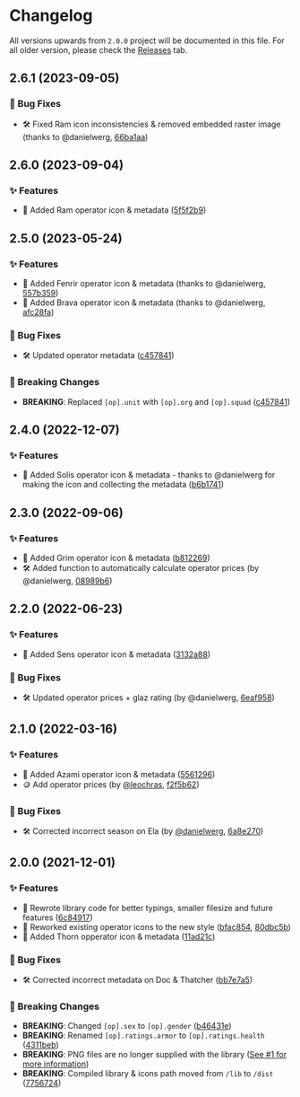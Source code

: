# Changelog

All versions upwards from `2.0.0` project will be documented in this file. For all older version, please check the [Releases](https://github.com/marcopixel/r6operators/releases/) tab.

## 2.6.1 (2023-09-05)

### 🐛 Bug Fixes

- 🛠 Fixed Ram icon inconsistencies & removed embedded raster image (thanks to @danielwerg, [66ba1aa](https://github.com/marcopixel/r6operators/commit/66ba1aa855932acf18547d6dc7b6546810c40ff0))

## 2.6.0 (2023-09-04)

### ✨ Features

- 🌟 Added Ram operator icon & metadata ([5f5f2b9](https://github.com/marcopixel/r6operators/commit/5f5f2b9a2bd59497383535c9b9155c0d26707aa1))

## 2.5.0 (2023-05-24)

### ✨ Features

- 🌟 Added Fenrir operator icon & metadata (thanks to @danielwerg, [557b359](https://github.com/marcopixel/r6operators/commit/557b359e7af2e9d761a67a58739e19c4ba6e41e2))
- 🌟 Added Brava operator icon & metadata (thanks to @danielwerg, [afc28fa](https://github.com/marcopixel/r6operators/commit/afc28fa35fbb157e7e0d1d2ff1e04778dc45180f))

### 🐛 Bug Fixes

- 🛠 Updated operator metadata ([c457841](https://github.com/marcopixel/r6operators/commit/c4578413e73a71a1a172022e41db53003ebae618))

### 🚨 Breaking Changes

- **BREAKING**: Replaced `[op].unit` with `[op].org` and `[op].squad` ([c457841](https://github.com/marcopixel/r6operators/commit/c4578413e73a71a1a172022e41db53003ebae618))

## 2.4.0 (2022-12-07)

### ✨ Features

- 🌟 Added Solis operator icon & metadata - thanks to @danielwerg for making the icon and collecting the metadata ([b6b1741](https://github.com/marcopixel/r6operators/commit/b6b17413ee3a8cb4b3dc4328c2ab36062363208a))

## 2.3.0 (2022-09-06)

### ✨ Features

- 🌟 Added Grim operator icon & metadata ([b812269](https://github.com/marcopixel/r6operators/commit/b81226947cedca55a62ac3dfb5ebe1f62548dbc5))
- 🛠 Added function to automatically calculate operator prices (by @danielwerg, [08989b6](https://github.com/marcopixel/r6operators/commit/08989b6666b2d1fc5fbe7fccdbb3b067fbdaea7a))

## 2.2.0 (2022-06-23)

### ✨ Features

- 🌟 Added Sens operator icon & metadata ([3132a88](https://github.com/marcopixel/r6operators/commit/3132a88e0d8f3b4dd4e7fd1acfb7fa1040651f99))

### 🐛 Bug Fixes

- 🛠 Updated operator prices + glaz rating (by @danielwerg, [6eaf958](https://github.com/marcopixel/r6operators/commit/6eaf958e24fcaba0b01ba5be7f351348606a867c))

## 2.1.0 (2022-03-16)

### ✨ Features

- 🌟 Added Azami operator icon & metadata ([5561296](https://github.com/marcopixel/r6operators/commit/55612961add5b512896f388e31af96bb8f07f49c))
- 🪙 Add operator prices (by [@leochras](https://github.com/leochras), [f2f5b62](https://github.com/marcopixel/r6operators/commit/f2f5b62a1c29b2b023126d1a9af8bca8dce1936f))

### 🐛 Bug Fixes

- 🛠 Corrected incorrect season on Ela (by [@danielwerg](https://github.com/danielwerg), [6a8e270](https://github.com/marcopixel/r6operators/commit/6a8e27019e96dd3a9a17dba04065e3737fd76800))

## 2.0.0 (2021-12-01)

### ✨ Features

- 📝 Rewrote library code for better typings, smaller filesize and future features ([6c84917](https://github.com/marcopixel/r6operators/commit/6c8491729761d3929a55597b655f41d091cce0ec))
- 🎨 Reworked existing operator icons to the new style ([bfac854](https://github.com/marcopixel/r6operators/commit/bfac85442b01429553996428659bae1eee87ffb6), [80dbc5b](https://github.com/marcopixel/r6operators/commit/80dbc5b577449bf39dc50175115fb86c7aa410ea))
- 🌟 Added Thorn opperator icon & metadata ([11ad21c](https://github.com/marcopixel/r6operators/commit/11ad21c2ae109c867203bc5782cf6bb3804cfb8f))

### 🐛 Bug Fixes

- 🛠 Corrected incorrect metadata on Doc & Thatcher ([bb7e7a5](https://github.com/marcopixel/r6operators/commit/bb7e7a5d185026dfddb24f58da01295f123fa52a))

### 🚨 Breaking Changes

- **BREAKING**: Changed `[op].sex` to `[op].gender` ([b46431e](https://github.com/marcopixel/r6operators/commit/b46431e2e2181083c120948161fe91c77e4fc4cf))
- **BREAKING**: Renamed `[op].ratings.armor` to `[op].ratings.health` ([4311beb](https://github.com/marcopixel/r6operators/commit/4311beb57cc80ae2562631c83e6d6bbf2bad2b0a))
- **BREAKING**: PNG files are no longer supplied with the library ([See #1 for more information](https://github.com/marcopixel/r6operators/issues/1#issuecomment-861881904))
- **BREAKING**: Compiled library & icons path moved from `/lib` to `/dist` ([7756724](https://github.com/marcopixel/r6operators/commit/7756724e0f2d56cf7cc8521da8727c0804af06da))
